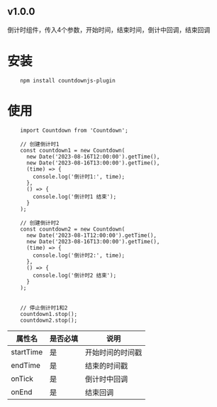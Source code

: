 ## v1.0.0

倒计时组件，传入4个参数，开始时间，结束时间，倒计中回调，结束回调

# 安装

```
    npm install countdownjs-plugin
```

# 使用

```
    import Countdown from 'Countdown';

    // 创建倒计时1
    const countdown1 = new Countdown(
      new Date('2023-08-16T12:00:00').getTime(),
      new Date('2023-08-16T13:00:00').getTime(),
      (time) => {
        console.log('倒计时1:', time);
      },
      () => {
        console.log('倒计时1 结束');
      }
    );

    // 创建倒计时2
    const countdown2 = new Countdown(
      new Date('2023-08-1T12:00:00').getTime(),
      new Date('2023-08-16T13:00:00').getTime(),
      (time) => {
        console.log('倒计时2:', time);
      },
      () => {
        console.log('倒计时2 结束');
      }
    );


    // 停止倒计时1和2
    countdown1.stop();
    countdown2.stop();
```

| 属性名 | 是否必填 | 说明 |
|-------|------|------|
| startTime | 是 | 开始时间的时间戳 |
| endTime | 是 | 结束的时间戳 |
| onTick | 是 | 倒计时中回调 |
| onEnd | 是 | 结束回调 | 